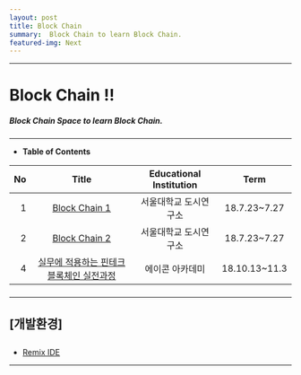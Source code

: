 ```yaml
---
layout: post
title: Block Chain
summary:  Block Chain to learn Block Chain. 
featured-img: Next
---
```


---

<!-- $theme: gaia -->
<!-- *template: gaia -->
<!-- page_number: false -->

# Block Chain !!
##### Block Chain Space to learn Block Chain.

---

<!-- *template: invert -->
<!-- page_number: true -->
<a name="contents"/>

* **Table of Contents**   

<span style="font-size:16pt">
  
|No|Title|Educational Institution|Term|
|--:|:--:|:-:|:--:|
|1|[Block Chain 1](/Lecture/BlockChain)|서울대학교 도시연구소|18.7.23~7.27|
|2|[Block Chain 2](/Lecture/BlockChainToken)|서울대학교 도시연구소|18.7.23~7.27|
|4|[실무에 적용하는 핀테크 블록체인 실전과정](/Lecture/FinTech)|에이콘 아카데미|18.10.13~11.3|

---

<!-- *template: invert -->

#### [개발환경]
* [Remix IDE](https://remix.ethereum.org)

---
